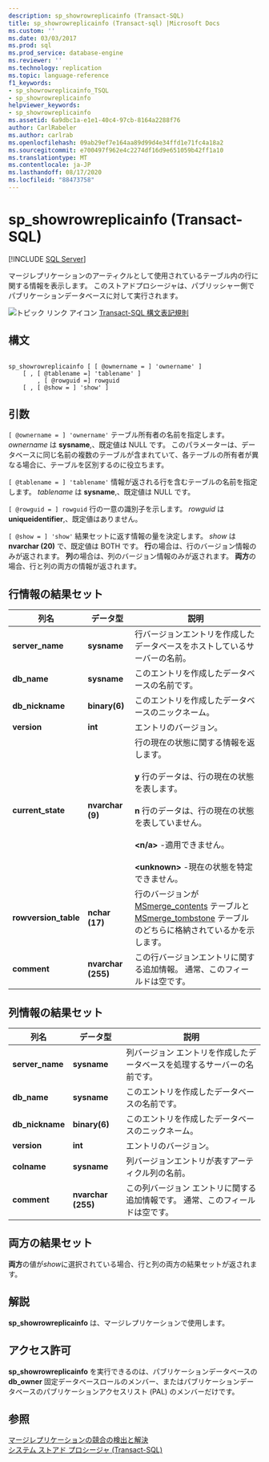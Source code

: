 ```yaml
---
description: sp_showrowreplicainfo (Transact-SQL)
title: sp_showrowreplicainfo (Transact-sql) |Microsoft Docs
ms.custom: ''
ms.date: 03/03/2017
ms.prod: sql
ms.prod_service: database-engine
ms.reviewer: ''
ms.technology: replication
ms.topic: language-reference
f1_keywords:
- sp_showrowreplicainfo_TSQL
- sp_showrowreplicainfo
helpviewer_keywords:
- sp_showrowreplicainfo
ms.assetid: 6a9dbc1a-e1e1-40c4-97cb-8164a2288f76
author: CarlRabeler
ms.author: carlrab
ms.openlocfilehash: 09ab29ef7e164aa89d99d4e34ffd1e71fc4a18a2
ms.sourcegitcommit: e700497f962e4c2274df16d9e651059b42ff1a10
ms.translationtype: MT
ms.contentlocale: ja-JP
ms.lasthandoff: 08/17/2020
ms.locfileid: "88473758"
---
```

# <a name="sp_showrowreplicainfo-transact-sql"></a>sp_showrowreplicainfo (Transact-SQL)
[!INCLUDE [SQL Server](../../includes/applies-to-version/sqlserver.md)]

  マージレプリケーションのアーティクルとして使用されているテーブル内の行に関する情報を表示します。 このストアドプロシージャは、パブリッシャー側でパブリケーションデータベースに対して実行されます。  
  
 ![トピック リンク アイコン](../../database-engine/configure-windows/media/topic-link.gif "トピック リンク アイコン") [Transact-SQL 構文表記規則](../../t-sql/language-elements/transact-sql-syntax-conventions-transact-sql.md)  
  
## <a name="syntax"></a>構文  
  
```  
  
sp_showrowreplicainfo [ [ @ownername = ] 'ownername' ]  
    [ , [ @tablename =] 'tablename' ]   
        , [ @rowguid =] rowguid   
    [ , [ @show = ] 'show' ]   
```  
  
## <a name="arguments"></a>引数  
`[ @ownername = ] 'ownername'` テーブル所有者の名前を指定します。 *ownername* は **sysname**,、既定値は NULL です。 このパラメーターは、データベースに同じ名前の複数のテーブルが含まれていて、各テーブルの所有者が異なる場合に、テーブルを区別するのに役立ちます。  
  
`[ @tablename = ] 'tablename'` 情報が返される行を含むテーブルの名前を指定します。 *tablename* は **sysname**,、既定値は NULL です。  
  
`[ @rowguid = ] rowguid` 行の一意の識別子を示します。 *rowguid* は **uniqueidentifier**,、既定値はありません。  
  
`[ @show = ] 'show'` 結果セットに返す情報の量を決定します。 *show* は **nvarchar (20)** で、既定値は BOTH です。 **行**の場合は、行のバージョン情報のみが返されます。 **列**の場合は、列のバージョン情報のみが返されます。 **両方**の場合、行と列の両方の情報が返されます。  
  
## <a name="result-sets-for-row-information"></a>行情報の結果セット  
  
|列名|データ型|説明|  
|-----------------|---------------|-----------------|  
|**server_name**|**sysname**|行バージョンエントリを作成したデータベースをホストしているサーバーの名前。|  
|**db_name**|**sysname**|このエントリを作成したデータベースの名前です。|  
|**db_nickname**|**binary(6)**|このエントリを作成したデータベースのニックネーム。|  
|**version**|**int**|エントリのバージョン。|  
|**current_state**|**nvarchar (9)**|行の現在の状態に関する情報を返します。<br /><br /> **y** 行のデータは、行の現在の状態を表します。<br /><br /> **n** 行のデータは、行の現在の状態を表していません。<br /><br /> **\<n/a>** -適用できません。<br /><br /> **\<unknown>** -現在の状態を特定できません。|  
|**rowversion_table**|**nchar (17)**|行のバージョンが [MSmerge_contents](../../relational-databases/system-tables/msmerge-contents-transact-sql.md) テーブルと [MSmerge_tombstone](../../relational-databases/system-tables/msmerge-tombstone-transact-sql.md) テーブルのどちらに格納されているかを示します。|  
|**comment**|**nvarchar (255)**|この行バージョンエントリに関する追加情報。 通常、このフィールドは空です。|  
  
## <a name="result-sets-for-column-information"></a>列情報の結果セット  
  
|列名|データ型|説明|  
|-----------------|---------------|-----------------|  
|**server_name**|**sysname**|列バージョン エントリを作成したデータベースを処理するサーバーの名前です。|  
|**db_name**|**sysname**|このエントリを作成したデータベースの名前です。|  
|**db_nickname**|**binary(6)**|このエントリを作成したデータベースのニックネーム。|  
|**version**|**int**|エントリのバージョン。|  
|**colname**|**sysname**|列バージョンエントリが表すアーティクル列の名前。|  
|**comment**|**nvarchar (255)**|この列バージョン エントリに関する追加情報です。 通常、このフィールドは空です。|  
  
## <a name="result-set-for-both"></a>両方の結果セット  
 **両方**の値が*show*に選択されている場合、行と列の両方の結果セットが返されます。  
  
## <a name="remarks"></a>解説  
 **sp_showrowreplicainfo** は、マージレプリケーションで使用します。  
  
## <a name="permissions"></a>アクセス許可  
 **sp_showrowreplicainfo** を実行できるのは、パブリケーションデータベースの **db_owner** 固定データベースロールのメンバー、またはパブリケーションデータベースのパブリケーションアクセスリスト (PAL) のメンバーだけです。  
  
## <a name="see-also"></a>参照  
 [マージレプリケーションの競合の検出と解決](../../relational-databases/replication/merge/advanced-merge-replication-conflict-detection-and-resolution.md)   
 [システム ストアド プロシージャ &#40;Transact-SQL&#41;](../../relational-databases/system-stored-procedures/system-stored-procedures-transact-sql.md)  
  
  
